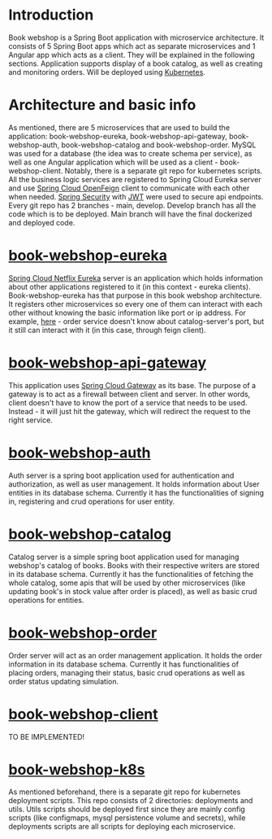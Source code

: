 Introduction
============

Book webshop is a Spring Boot application with microservice architecture. It consists of 5 Spring Boot apps which act as separate microservices and 1 Angular app which acts as a client. They will be explained in the following sections.
Application supports display of a book catalog, as well as creating and monitoring orders. 
Will be deployed using [Kubernetes](https://kubernetes.io/).

Architecture and basic info
=================
As mentioned, there are 5 microservices that are used to build the application: book-webshop-eureka, book-webshop-api-gateway, book-webshop-auth, book-webshop-catalog and book-webshop-order. MySQL was used for a database (the idea was to create schema per service), as well as one Angular application which will be used as a client - book-webshop-client. Notably, there is a separate git repo for kubernetes scripts. All the business logic services are registered to Spring Cloud Eureka server and use [Spring Cloud OpenFeign](https://spring.io/projects/spring-cloud-openfeign) client to communicate with each other when needed. [Spring Security](https://spring.io/projects/spring-security) with [JWT](https://jwt.io/) were used to secure api endpoints.
Every git repo has 2 branches - main, develop. Develop branch has all the code which is to be deployed. Main branch will have the final dockerized and deployed code.

[book-webshop-eureka](https://github.com/miloradradovic/book-webshop-eureka)
=====================
[Spring Cloud Netflix Eureka](https://spring.io/projects/spring-cloud-netflix) server is an application which holds information about other applications registered to it (in this context - eureka clients). Book-webshop-eureka has that purpose in this book webshop architecture. It registers other microservices so every one of them can interact with each other without knowing the basic information like port or ip address. For example, [here](https://github.com/miloradradovic/book-webshop-order/blob/develop/src/main/java/com/example/orderservice/feign/BookFeign.java) - order service doesn't know about catalog-server's port, but it still can interact with it (in this case, through feign client).

[book-webshop-api-gateway](https://github.com/miloradradovic/book-webshop-api-gateway)
==========================
This application uses [Spring Cloud Gateway](https://spring.io/projects/spring-cloud-gateway) as its base. The purpose of a gateway is to act as a firewall between client and server. In other words, client doesn't have to know the port of a service that needs to be used. Instead - it will just hit the gateway, which will redirect the request to the right service.

[book-webshop-auth](https://github.com/miloradradovic/book-webshop-auth)
===================
Auth server is a spring boot application used for authentication and authorization, as well as user management. It holds information about User entities in its database schema. Currently it has the functionalities of signing in, registering and crud operations for user entity.

[book-webshop-catalog](https://github.com/miloradradovic/book-webshop-catalog)
======================
Catalog server is a simple spring boot application used for managing webshop's catalog of books. Books with their respective writers are stored in its database schema. Currently it has the functionalities of fetching the whole catalog, some apis that will be used by other microservices (like updating book's in stock value after order is placed), as well as basic crud operations for entities.

[book-webshop-order](https://github.com/miloradradovic/book-webshop-order)
====================
Order server will act as an order management application. It holds the order information in its database schema. Currently it has functionalities of placing orders, managing their status, basic crud operations as well as order status updating simulation.

[book-webshop-client](https://github.com/miloradradovic/book-webshop-client)
=====================
TO BE IMPLEMENTED!

[book-webshop-k8s](https://github.com/miloradradovic/book-webshop-k8s)
==================
As mentioned beforehand, there is a separate git repo for kubernetes deployment scripts. This repo consists of 2 directories: deployments and utils. Utils scripts should be deployed first since they are mainly config scripts (like configmaps, mysql persistence volume and secrets), while deployments scripts are all scripts for deploying each microservice.
